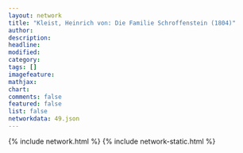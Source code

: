 ```yaml
---
layout: network
title: "Kleist, Heinrich von: Die Familie Schroffenstein (1804)"
author:
description:
headline:
modified:
category:
tags: []
imagefeature: 
mathjax: 
chart: 
comments: false
featured: false
list: false
networkdata: 49.json
---
```

{% include network.html %}
{% include network-static.html %}
